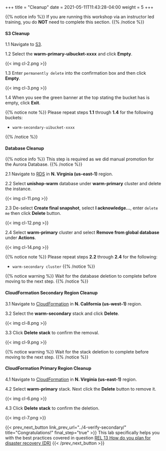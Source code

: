 +++
title = "Cleanup"
date =  2021-05-11T11:43:28-04:00
weight = 5
+++

{{% notice info %}}
If you are running this workshop via an instructor led training, you do **NOT** need to complete this section.
{{% /notice %}}

#### S3 Cleanup

1.1 Navigate to [S3](https://us-east-1.console.aws.amazon.com/s3/home?region=us-east-1#/).

1.2 Select the **warm-primary-uibucket-xxxx** and click **Empty**.

{{< img cl-2.png >}}

1.3 Enter `permanently delete` into the confirmation box and then click **Empty**.

{{< img cl-3.png >}}

1.4 When you see the green banner at the top stating the bucket has is empty, click **Exit**.

{{% notice note %}}
Please repeat steps **1.1** through **1.4** for the following buckets:

- `warm-secondary-uibucket-xxxx`

{{% /notice %}}

#### Database Cleanup

{{% notice info %}}
This step is required as we did manual promotion for the Aurora Database.
{{% /notice %}}

2.1 Navigate to [RDS](https://us-east-1.console.aws.amazon.com/rds/home?region=us-east-1#/) in **N. Virginia (us-east-1)** region.

2.2 Select **unishop-warm** database under **warm-primary** cluster and delete the instance.

{{< img cl-11.png >}}

2.3 De-select **Create final snapshot**, select **I acknowledge...**, enter `delete me` then click **Delete** button.

{{< img cl-12.png >}}

2.4 Select **warm-primary** cluster and select **Remove from global database** under **Actions**.

{{< img cl-14.png >}}

{{% notice note %}}
Please repeat steps **2.2** through **2.4** for the following:
- `warm-secondary cluster`
{{% /notice %}}

{{% notice warning %}}
Wait for the database deletion to complete before moving to the next step.
{{% /notice %}}

#### CloudFormation Secondary Region Cleanup

3.1 Navigate to [CloudFormation](https://us-west-1.console.aws.amazon.com/cloudformation/home?region=us-west-1#/) in **N. California (us-west-1)** region.

3.2 Select the **warm-secondary** stack and click **Delete**.

{{< img cl-8.png >}}

3.3 Click **Delete stack** to confirm the removal.

{{< img cl-9.png >}}

{{% notice warning %}}
Wait for the stack deletion to complete before moving to the next step.
{{% /notice %}}

#### CloudFormation Primary Region Cleanup

4.1 Navigate to [CloudFormation](https://us-east-1.console.aws.amazon.com/cloudformation/home?region=us-east-1#/) in **N. Virginia (us-east-1)** region.

4.2 Select **warm-primary** stack.  Next click the **Delete** button to remove it.

{{< img cl-6.png >}}

4.3 Click **Delete stack** to confirm the deletion.

{{< img cl-7.png >}}

{{< prev_next_button link_prev_url="../4-verify-secondary/" title="Congratulations!" final_step="true" >}}
This lab specifically helps you with the best practices covered in question [REL 13  How do you plan for disaster recovery (DR)](https://docs.aws.amazon.com/wellarchitected/latest/framework/a-failure-management.html)
{{< /prev_next_button >}}
